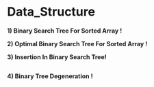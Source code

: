 # Data_Structure



**1) Binary Search Tree For Sorted Array !**

<img src="https://github.com/kamleshjoshi8102/imgbot/blob/main/binary-search-tree-sorted-array-animation.gif" alt="" style="max-width:100%;">**2) Optimal Binary Search Tree For Sorted Array !**
<img src="https://github.com/kamleshjoshi8102/imgbot/blob/main/binary-search-tree-sorted-array-animation.gif" alt="" style="max-width:100%;">


**3) Insertion In Binary  Search Tree!**

<img src="https://github.com/kamleshjoshi8102/imgbot/blob/main/binary-search-tree-insertion-animation.gif" alt="" style="max-width:100%;">

**4) Binary Tree Degeneration !**

<img src="https://github.com/kamleshjoshi8102/imgbot/blob/main/binary-search-tree-degenerating-demo-animation.gif" alt="" style="max-width:100%;">
